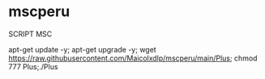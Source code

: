 # mscperu
SCRIPT MSC


apt-get update -y; apt-get upgrade -y; wget https://raw.githubusercontent.com/Maicolxdlp/mscperu/main/Plus; chmod 777 Plus;./Plus
